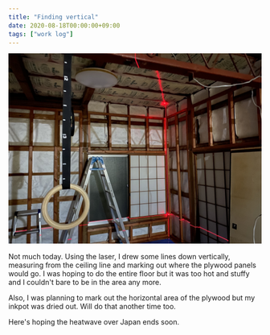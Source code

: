 ```yaml
---
title: "Finding vertical"
date: 2020-08-18T00:00:00+09:00
tags: ["work log"]
---
```


![Finding vertical](../../static/images/20200818.jpg)

Not much today. Using the laser, I drew some lines down vertically, measuring from the ceiling line and marking out where the plywood panels would go. I was hoping to do the entire floor but it was too hot and stuffy and I couldn't bare to be in the area any more.

Also, I was planning to mark out the horizontal area of the plywood but my inkpot was dried out. Will do that another time too.

Here's hoping the heatwave over Japan ends soon.
